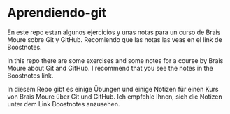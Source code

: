 # Aprendiendo-git

En este repo estan algunos ejercicios y unas notas para un curso de Brais Moure sobre Git y GitHub. Recomiendo que las notas las veas en el link de Boostnotes.

In this repo there are some exercises and some notes for a course by Brais Moure about Git and GitHub. I recommend that you see the notes in the Boostnotes link.

In diesem Repo gibt es einige Übungen und einige Notizen für einen Kurs von Brais Moure über Git und GitHub. Ich empfehle Ihnen, sich die Notizen unter dem Link Boostnotes anzusehen.
